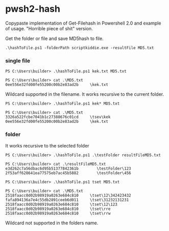 # pwsh2-hash
Copypaste implementation of Get-Filehash in Powershell 2.0 and example of usage. "Horrible piece of shit" version.

Get the folder or file and save MD5hash to file.
```
.\hashToFile.ps1 -folderPath scriptkiddie.exe -resultFile MD5.txt
```


### single file
```
PS C:\Users\builder> .\hashToFile.ps1 kek.txt MD5.txt

PS C:\Users\builder> cat .\MD5.txt
0ee556e32fd00fe55200c00b2e83ad2b  	 \kek.txt
```

Wildcard supported in the filename. It works recursive to the current folder.
```
PS C:\Users\builder> .\hashToFile.ps1 kek* MD5.txt

PS C:\Users\builder> cat .\MD5.txt
3326a522fcbe7041b1c27388676c01cd  	 \tsev\kek
0ee556e32fd00fe55200c00b2e83ad2b  	 \kek.txt
```

### folder
It works recursive to the selected folder
```
PS C:\Users\builder> .\hashToFile.ps1 .\testFolder resultFileMD5.txt

PS C:\Users\builder> cat .\resultFileMD5.txt
e3d262c7a56dbac6d95b51377842361b        \testFolder\123
2f53aff628641ea77575eb7ac45b5882        \testFolder\456
```
```
PS C:\Users\builder> .\hashToFile.ps1 tset MD5.txt

PS C:\Users\builder> cat .\MD5.txt
2518faacc0d02b98919a0263e684c810  	 \tset\12\342423432
fafa894136a7e4c55db2891ceeb6d011  	 \tset\31232131231
2518faacc0d02b98919a0263e684c810  	 \tset\12\123
2518faacc0d02b98919a0263e684c810  	 \tset\rre
2518faacc0d02b98919a0263e684c810  	 \tset\rrw
```

Wildcard not supported in the folders name.

